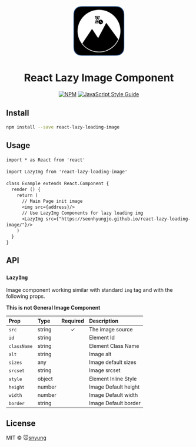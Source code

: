 <p align="center">
    <a href="https://seonhyungjo.github.io/react-lazy-loading-image/"><img width="140" src="./static/lazy-logo.png" alt="React Lazy Img Logo" /></a>

<h1 align="center">React Lazy Image Component</h1>

<div align="center">

[![NPM](https://img.shields.io/npm/v/react-lazy-loading-image.svg)](https://www.npmjs.com/package/react-lazy-loading-image) [![JavaScript Style Guide](https://img.shields.io/badge/code_style-standard-brightgreen.svg)](https://standardjs.com)

</div>

## Install

```bash
npm install --save react-lazy-loading-image
```

## Usage

```tsx
import * as React from 'react'

import LazyImg from 'react-lazy-loading-image'

class Example extends React.Component {
  render () {
    return (
      // Main Page init image
      <img src={address}/>
      // Use LazyImg Components for lazy loading img
      <LazyImg src={"https://seonhyungjo.github.io/react-lazy-loading-image/"}/>
    )
  }
}
```

## API

### `LazyImg`

Image component working similar with standard `img` tag and with the following props.

**This is not General Image Component**

| Prop | Type | Required | Description |
| :--- | :--- | :------: | :---------- |
| `src` | string |    ✓     | The image source |
| `id` | string | | Element Id |
| `className` | string | | Element Class Name |
| `alt` | string | | Image alt |
| `sizes` | any | | Image default sizes |
| `srcset` | string | | Image srcset |
| `style` | object | | Element Inline Style |
| `height` | number | | Image Default height |
| `width` | number | | Image Default width |
| `border` | string | | Image Default border |

## License

MIT © :mouse:[snyung](https://github.com/seonhyungjo)
